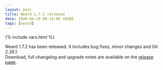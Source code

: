 ```yaml
---
layout: post
title: Neard 1.7.2 released
date: 2020-04-19 06:14:00 +0200
tags: [neard]
---
```

{% include vars.html %}

Neard 1.7.2 has been released. It includes bug fixes, minor changes and Git 2.26.1.<br />
Download, full changelog and upgrade notes are available on the [release page](/release/1.7.2/).

